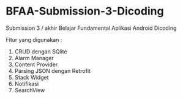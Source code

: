 # BFAA-Submission-3-Dicoding
Submission 3 / akhir Belajar Fundamental Aplikasi Android Dicoding

Fitur yang digunakan :

1. CRUD dengan SQlite
2. Alarm Manager
3. Content Provider
4. Parsing JSON dengan Retrofit
5. Stack Widget
6. Notifikasi
7. SearchView
